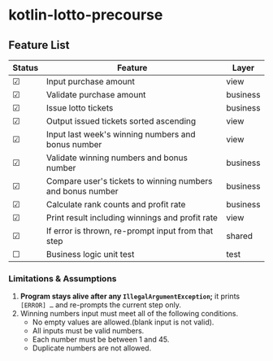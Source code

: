 # kotlin-lotto-precourse

## Feature List
| Status  | Feature                                                    | Layer    |
|---------|------------------------------------------------------------|----------|
| &#9745; | Input purchase amount                                      | view     |
| &#9745; | Validate purchase amount                                   | business |
| &#9745; | Issue lotto tickets                                        | business |
| &#9745; | Output issued tickets sorted ascending                     | view     |
| &#9745; | Input last week's winning numbers and bonus number         | view     |
| &#9745; | Validate winning numbers and bonus number                  | business |
| &#9745; | Compare user's tickets to winning numbers and bonus number | business |
| &#9745; | Calculate rank counts and profit rate                      | business |
| &#9745; | Print result including winnings and profit rate            | view     |
| &#9745; | If error is thrown, re-prompt input from that step         | shared   |
| &#9744; | Business logic unit test                                   | test     |

### Limitations & Assumptions
1. **Program stays alive after any `IllegalArgumentException`;** it prints `[ERROR] …` and re-prompts the current step only.  
2. Winning numbers input must meet all of the following conditions.
   - No empty values are allowed.(blank input is not valid).
   - All inputs must be valid numbers.
   - Each number must be between 1 and 45.
   - Duplicate numbers are not allowed.
